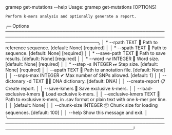 <div class="termy" data-termynal data-ty-macos data-ty-title="shell"><span data-ty="input" data-ty-prompt="$">gramep get-mutations --help</span><span data-ty>                                                                                                                                                                                              
    Usage: gramep get-mutations [OPTIONS]                                                                                                       
                                                                                                                                             
    Perform k-mers analysis and optionally generate a report.                                                                                   
                                                                                                                                                
   ╭─ Options ─────────────────────────────────────────────────────────────────────────────────────────────────────────────────────────────────╮
   │ *  --rpath                         TEXT     📂 Path to reference sequence. [default: None] [required]                                     │
   │ *  --spath                         TEXT     📂 Path to sequence. [default: None] [required]                                               │
   │ *  --save-path                     TEXT     📂 Path to save results. [default: None] [required]                                           │
   │ *  --word                  -w      INTEGER  📏 Word size. [default: None] [required]                                                      │
   │ *  --step                  -s      INTEGER  ⏭ Step size. [default: None] [required]                                                       │
   │    --apath                         TEXT     📂 Path to annotation file. [default: None]                                                   │
   │    --snps-max                      INTEGER  ✔ Max number of SNPs allowed. [default: 1]                                                    │
   │    --dictonary             -d      TEXT     🧬📖 DNA dictionary. [default: DNA]                                                           │
   │    --create-report                          📋 Create report.                                                                             │
   │    --save-kmers                             💾 Save exclusive k-mers.                                                                     │
   │    --load-exclusive-kmers                   📂 Load exclusive k-mers.                                                                     │
   │    --exclusive-kmers               TEXT     📂 Path to exclusive k-mers, in .sav format or plain text with one k-mer per line.            │
   │                                             [default: None]                                                                               │
   │    --chunk-size                    INTEGER  📦 Chunk size for loading sequences. [default: 100]                                           │
   │    --help                                   Show this message and exit.                                                                   │
   ╰───────────────────────────────────────────────────────────────────────────────────────────────────────────────────────────────────────────╯
   
   <br></span></div>